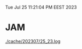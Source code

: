 Tue Jul 25 11:21:04 PM EEST 2023
# JAM
<a href='./cache/202307/25_23.log'>./cache/202307/25_23.log</a>
